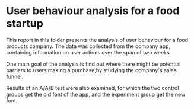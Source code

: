 # User behaviour analysis for a food startup
This report in this folder presents the analysis of user behaviour for a food products company. The data was collected from the company app, containing information on user actions over the span of two weeks.

One main goal of the analysis is find out where there might be potential barriers to users making a purchase,by studying the company's sales funnel.

Results of an A/A/B test were also examined, for which the two control groups get the old font of the app, and the experiment group get the new font.
